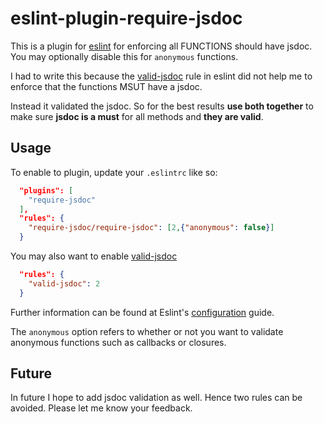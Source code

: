 # eslint-plugin-require-jsdoc

This is a plugin for [eslint](http://eslint.org/) for enforcing all FUNCTIONS
should have jsdoc. You may optionally disable this for `anonymous` functions.

I had to write this because the [valid-jsdoc](http://eslint.org/docs/rules/valid-jsdoc)
rule in eslint did not help me to enforce that the functions MSUT have a jsdoc.

Instead it validated the jsdoc. So for the best results **use both together** to
make sure **jsdoc is a must** for all methods and **they are valid**.

## Usage

To enable to plugin, update your `.eslintrc` like so:

```json
  "plugins": [
    "require-jsdoc"
  ],
  "rules": {
    "require-jsdoc/require-jsdoc": [2,{"anonymous": false}]
  }
```

You may also want to enable [valid-jsdoc](http://eslint.org/docs/rules/valid-jsdoc.html)

```json
  "rules": {
    "valid-jsdoc": 2
  }
```

Further information can be found at Eslint's [configuration](http://eslint.org/docs/user-guide/configuring#configuring-plugins)
guide.

The `anonymous` option refers to whether or not you want to validate anonymous
functions such as callbacks or closures.

## Future

In future I hope to add jsdoc validation as well. Hence two rules can be
avoided. Please let me know your feedback.
